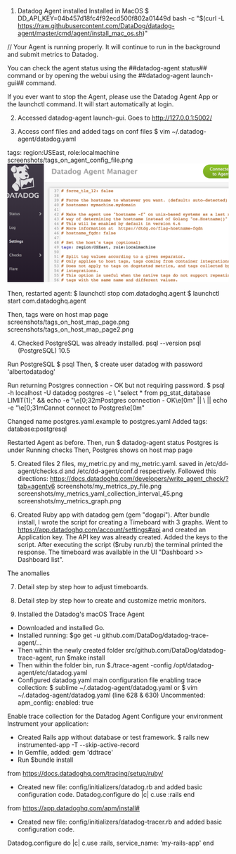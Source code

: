 1. Datadog Agent installed 
Installed in MacOS
$ DD_API_KEY=04b457d18fc4f92ecd500f802a01449d bash -c "$(curl -L https://raw.githubusercontent.com/DataDog/datadog-agent/master/cmd/agent/install_mac_os.sh)"

// Your Agent is running properly. It will continue to run in the
background and submit metrics to Datadog.

You can check the agent status using the ##datadog-agent status## command or by opening the webui using the ##datadog-agent launch-gui## command.

If you ever want to stop the Agent, please use the Datadog Agent App or the launchctl command. It will start automatically at login.

2. Accessed datadog-agent launch-gui. Goes to http://127.0.0.1:5002/ 

3. Access conf files and added tags on conf files
$ vim ~/.datadog-agent/datadog.yaml

tags: region:USEast, role:localmachine
screenshots/tags_on_agent_config_file.png
![alt text](screenshots/tags_on_ui.png)

Then, restarted agent: 
$ launchctl stop com.datadoghq.agent
$ launchctl start com.datadoghq.agent

Then, tags were on host map page
screenshots/tags_on_host_map_page.png
screenshots/tags_on_host_map_page2.png

4. Checked PostgreSQL was already installed.
psql --version
psql (PostgreSQL) 10.5

Run PostgreSQL
$ psql
Then, 
$ create user datadog with password 'albertodatadog'

Run returning Postgres connection - OK but not requiring password.
$ psql -h localhost -U datadog postgres -c \ "select * from pg_stat_database LIMIT(1);" && echo -e "\e[0;32mPostgres connection - OK\e[0m" || \ || echo -e "\e[0;31mCannot connect to Postgres\e[0m"

Changed name postgres.yaml.example to postgres.yaml
Added tags: database:postgresql

Restarted Agent as before. Then, run 
$ datadog-agent status
Postgres is under Running checks
Then, Postgres shows on host map page

5. Created files 2 files, my_metric.py and my_metric.yaml. saved in /etc/dd-agent/checks.d and /etc/dd-agent/conf.d respectively.
Followed this directions: https://docs.datadoghq.com/developers/write_agent_check/?tab=agentv6
screenshots/my_metrics_py_file.png
screenshots/my_metrics_yaml_collection_interval_45.png
screenshots/my_metrics_graph.png


6. Created Ruby app with datadog gem (gem "dogapi").
After bundle install, I wrote the script for creating a Timeboard with 3 graphs. 
Went to https://app.datadoghq.com/account/settings#api and created an Application key. The API key was already created. Added the keys to the script.
After executing the script ($ruby run.rb) the terminal printed the response. The timeboard was available in the UI "Dashboard >> Dashboard list".

The anomalies 

7. Detail step by step how to adjust timeboards.
8. Detail step by step how to create and customize metric monitors.

9. Installed the Datadog's macOS Trace Agent 
- Downloaded and installed Go.
- Installed running:
$go get -u github.com/DataDog/datadog-trace-agent/...
- Then within the newly created folder src/github.com/DataDog/datadog-trace-agent, run
$make install
- Then within the  folder bin, run
$./trace-agent -config /opt/datadog-agent/etc/datadog.yaml
- Configured datadog.yaml main configuration file enabling trace collection:
$ sublime ~/.datadog-agent/datadog.yaml
or
$ vim ~/.datadog-agent/datadog.yaml
(line 628 & 630)
Uncommented:
 apm_config:
  enabled: true

Enable trace collection for the Datadog Agent
Configure your environment
Instrument your application:
- Created Rails app without database or test framework. $ rails new instrumented-app -T --skip-active-record
- In Gemfile, added:
gem 'ddtrace'
- Run $bundle install

from https://docs.datadoghq.com/tracing/setup/ruby/
- Created new file: config/initializers/datadog.rb and added basic configuration code.
Datadog.configure do |c|
  c.use :rails
end


from https://app.datadoghq.com/apm/install#
- Created new file: config/initializers/datadog-tracer.rb and added basic configuration code.

Datadog.configure do |c|
    c.use :rails, service_name: 'my-rails-app'
end

